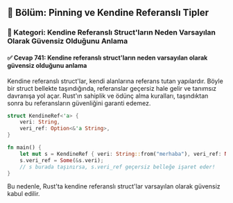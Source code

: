 ## 📘 Bölüm: Pinning ve Kendine Referanslı Tipler
### 🔹 Kategori: Kendine Referanslı Struct'ların Neden Varsayılan Olarak Güvensiz Olduğunu Anlama
#### ✅ Cevap 741: Kendine referanslı struct'ların neden varsayılan olarak güvensiz olduğunu anlama

Kendine referanslı struct'lar, kendi alanlarına referans tutan yapılardır. Böyle bir struct bellekte taşındığında, referanslar geçersiz hale gelir ve tanımsız davranışa yol açar. Rust'ın sahiplik ve ödünç alma kuralları, taşındıktan sonra bu referansların güvenliğini garanti edemez.

```rust
struct KendineRef<'a> {
    veri: String,
    veri_ref: Option<&'a String>,
}

fn main() {
    let mut s = KendineRef { veri: String::from("merhaba"), veri_ref: None };
    s.veri_ref = Some(&s.veri);
    // s burada taşınırsa, s.veri_ref geçersiz belleğe işaret eder!
}
```

Bu nedenle, Rust'ta kendine referanslı struct'lar varsayılan olarak güvensiz kabul edilir.
